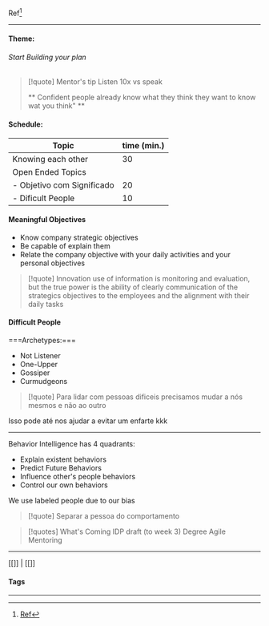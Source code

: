 Ref[^1]
***

#### Theme: 
###### Start Building your plan

>[!quote] Mentor's tip
>Listen 10x vs speak
>
>** Confident people already know what they think
>they want to know wat you think" **


#### Schedule:

| Topic                      | time (min.) |
| -------------------------- | ----------- |
| Knowing each other         | 30          |
| Open Ended Topics          |             |
| - Objetivo com Significado | 20          |
| - Dificult People          | 10          |

#### Meaningful Objectives

- Know company strategic objectives
- Be capable of explain them
- Relate the company objective with your daily activities and your personal objectives

>[!quote] Innovation use of information is monitoring and evaluation, but the true power is the ability of clearly communication of the strategics objectives to the employees and the alignment with their daily tasks
>


#### Difficult People

===Archetypes:===

- Not Listener
- One-Upper
- Gossiper
- Curmudgeons

>[!quote] Para lidar com pessoas dificeis precisamos mudar a nós mesmos e não ao outro

Isso pode até nos ajudar a evitar um enfarte kkk

***

Behavior Intelligence has 4 quadrants:
 - Explain existent behaviors
 - Predict Future Behaviors
 - Influence other's people behaviors
 - Control our own behaviors

We use labeled people due to our bias

>[!quote] Separar a pessoa do comportamento








>[!quotes] What's Coming
>IDP draft (to week 3)
>Degree Agile Mentoring










***
[[]] | [[]]
#### Tags
***
[^1]: [Ref](#)